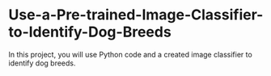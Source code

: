 # Use-a-Pre-trained-Image-Classifier-to-Identify-Dog-Breeds
In this project, you will use Python code and a created image classifier to identify dog breeds.
